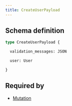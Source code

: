 ```yaml
---
title: CreateUserPayload
---
```




## Schema definition
```graphql
type CreateUserPayload {

  validation_messages: JSON

  user: User

}
```

## Required by
* [Mutation](graphql/schema/mutation.md)
